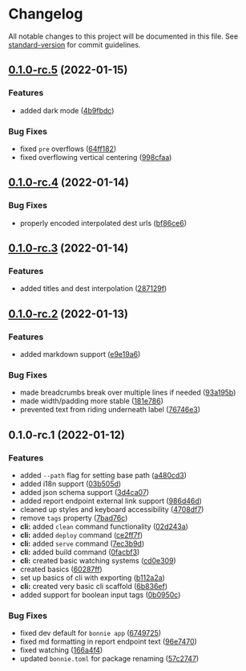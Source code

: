 # Changelog

All notable changes to this project will be documented in this file. See [standard-version](https://github.com/conventional-changelog/standard-version) for commit guidelines.

## [0.1.0-rc.5](https://github.com/arctic-hen7/tribble/compare/v0.1.0-rc.4...v0.1.0-rc.5) (2022-01-15)


### Features

* added dark mode ([4b9fbdc](https://github.com/arctic-hen7/tribble/commit/4b9fbdca0ba96fd035dbb634442ece5af6feba75))


### Bug Fixes

* fixed `pre` overflows ([64ff182](https://github.com/arctic-hen7/tribble/commit/64ff182be283cb6f978add157bc8609bda798452))
* fixed overflowing vertical centering ([998cfaa](https://github.com/arctic-hen7/tribble/commit/998cfaa3ed2f418303d983fad1cdef51f3d28e03))

## [0.1.0-rc.4](https://github.com/arctic-hen7/tribble/compare/v0.1.0-rc.3...v0.1.0-rc.4) (2022-01-14)


### Bug Fixes

* properly encoded interpolated dest urls ([bf86ce6](https://github.com/arctic-hen7/tribble/commit/bf86ce62940927bc0c7be4bff89022c640f1a928))

## [0.1.0-rc.3](https://github.com/arctic-hen7/tribble/compare/v0.1.0-rc.2...v0.1.0-rc.3) (2022-01-14)


### Features

* added titles and dest interpolation ([287129f](https://github.com/arctic-hen7/tribble/commit/287129fb7b405e98b66ddb03ae4c876e5f7e1f3b))

## [0.1.0-rc.2](https://github.com/arctic-hen7/tribble/compare/v0.1.0-rc.1...v0.1.0-rc.2) (2022-01-13)


### Features

* added markdown support ([e9e19a6](https://github.com/arctic-hen7/tribble/commit/e9e19a668bd666a384ac8b48cfd9b6006e674859))


### Bug Fixes

* made breadcrumbs break over multiple lines if needed ([93a195b](https://github.com/arctic-hen7/tribble/commit/93a195bf5450637b09b4c893e5094d90c506fb98))
* made width/padding more stable ([181e786](https://github.com/arctic-hen7/tribble/commit/181e78639a9d9fb45e95075a6f3f89b27f25609c))
* prevented text from riding underneath label ([76746e3](https://github.com/arctic-hen7/tribble/commit/76746e3f61ef54a14579061f432cf56773184f50))

## 0.1.0-rc.1 (2022-01-12)


### Features

* added `--path` flag for setting base path ([a480cd3](https://github.com/arctic-hen7/tribble/commit/a480cd3931d9f90e2f407321f7d9f1eb847b5d27))
* added i18n support ([03b505d](https://github.com/arctic-hen7/tribble/commit/03b505df2e792d2b53e070aef724238daf555904))
* added json schema support ([3d4ca07](https://github.com/arctic-hen7/tribble/commit/3d4ca070af2177329e394fa24d0e8c19d5f19a88))
* added report endpoint external link support ([986d46d](https://github.com/arctic-hen7/tribble/commit/986d46da72e8b90e5e9e303fd0965855b3004c2b))
* cleaned up styles and keyboard accessibility ([4708df7](https://github.com/arctic-hen7/tribble/commit/4708df7b8df67770d007c6d1be942e67887e4478))
* remove `tags` property ([7bad76c](https://github.com/arctic-hen7/tribble/commit/7bad76ca2c3be43ef0f531d3f8903523724c5236))
* **cli:** added `clean` command functionality ([02d243a](https://github.com/arctic-hen7/tribble/commit/02d243ac3753ab6d1faf08e3b710d2eb8c6858ab))
* **cli:** added `deploy` command ([ce2ff7f](https://github.com/arctic-hen7/tribble/commit/ce2ff7f7a7e9aa8a01ea95904af0c78a64452886))
* **cli:** added `serve` command ([7ec3b9d](https://github.com/arctic-hen7/tribble/commit/7ec3b9d560d414de72bd93d945ee2f8acec76eca))
* **cli:** added build command ([0facbf3](https://github.com/arctic-hen7/tribble/commit/0facbf3f80290bbde8729ffec512b29981c5b26d))
* **cli:** created basic watching systems ([cd0e309](https://github.com/arctic-hen7/tribble/commit/cd0e3099c510a103a7f49a98b8a723c91a9bc221))
* created basics ([60287ff](https://github.com/arctic-hen7/tribble/commit/60287ff457ce199e148011f9934872ec15006d71))
* set up basics of cli with exporting ([b112a2a](https://github.com/arctic-hen7/tribble/commit/b112a2a3bf93c229b8ded054ad4020e3ec6b55f5))
* **cli:** created very basic cli scaffold ([6b836ef](https://github.com/arctic-hen7/tribble/commit/6b836ef9c3ed6abcdadee44cdb6b4a291be4e415))
* added support for boolean input tags ([0b0950c](https://github.com/arctic-hen7/tribble/commit/0b0950c7dfff47725db9b815c38291b2fa5dce3a))


### Bug Fixes

* fixed dev default for `bonnie app` ([6749725](https://github.com/arctic-hen7/tribble/commit/67497259e4d659cc76a1afc88509395776fd9066))
* fixed md formatting in report endpoint text ([96e7470](https://github.com/arctic-hen7/tribble/commit/96e747073cdc84bc7c7989c76d27d90ea0d867b6))
* fixed watching ([166a4f4](https://github.com/arctic-hen7/tribble/commit/166a4f4b64586c406fe83393695a0025941255b4))
* updated `bonnie.toml` for package renaming ([57c2747](https://github.com/arctic-hen7/tribble/commit/57c27472b576697e090da519a954a7bf75479b06))
